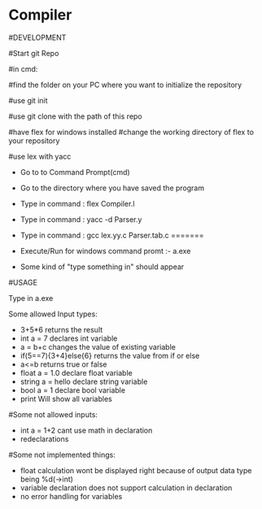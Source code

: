 # Compiler

#DEVELOPMENT



#Start git Repo

#in cmd:

#find the folder on your PC where you want to initialize the repository

#use git init

#use git clone with the path of this repo


#have flex for windows installed
#change the working directory of flex to your repository


#use lex with yacc
- Go to to Command Prompt(cmd)

- Go to the directory where you have saved the program

- Type in command :  flex Compiler.l
- Type in command : yacc -d Parser.y

- Type in command : gcc lex.yy.c Parser.tab.c
=======

- Execute/Run for windows command promt :-     a.exe    
- Some kind of "type something in" should appear


#USAGE

Type in a.exe

Some allowed Input types:

- 3+5*6 returns the result
- int a = 7 declares int variable
- a = b+c changes the value of existing variable
- if(5==7){3+4}else{6} returns the value from if or else
- a<=b returns true or false
- float a = 1.0 declare float variable
- string a = hello declare string variable
- bool a = 1 declare bool variable
- print  Will show all variables

#Some not allowed inputs:
- int a = 1+2 cant use math in declaration
- redeclarations

#Some not implemented things:
- float calculation wont be displayed right because of output data type being %d(->int)
- variable declaration does not support calculation in declaration
- no error handling for variables

